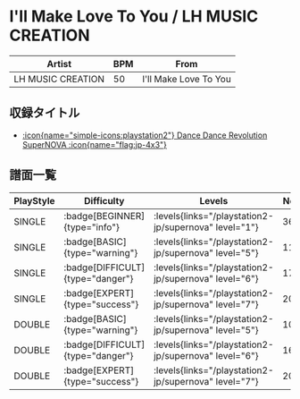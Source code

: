 # I'll Make Love To You / LH MUSIC CREATION

|Artist|BPM|From|
|------|---|----|
|LH MUSIC CREATION|50|I'll Make Love To You|

## 収録タイトル

- [:icon{name="simple-icons:playstation2"} Dance Dance Revolution SuperNOVA :icon{name="flag:jp-4x3"}](/playstation2-jp/supernova)

## 譜面一覧

|PlayStyle|Difficulty|Levels|Notes|Movie|
|---------|----------|------|-----|-----|
|SINGLE| :badge[BEGINNER]{type="info"}| :levels{links="/playstation2-jp/supernova" level="1"}|36/0||
|SINGLE| :badge[BASIC]{type="warning"}| :levels{links="/playstation2-jp/supernova" level="5"}|117/1||
|SINGLE| :badge[DIFFICULT]{type="danger"}| :levels{links="/playstation2-jp/supernova" level="6"}|177/1||
|SINGLE| :badge[EXPERT]{type="success"}| :levels{links="/playstation2-jp/supernova" level="7"}|209/1||
|DOUBLE| :badge[BASIC]{type="warning"}| :levels{links="/playstation2-jp/supernova" level="5"}|109/1||
|DOUBLE| :badge[DIFFICULT]{type="danger"}| :levels{links="/playstation2-jp/supernova" level="6"}|162/1||
|DOUBLE| :badge[EXPERT]{type="success"}| :levels{links="/playstation2-jp/supernova" level="7"}|209/1||

